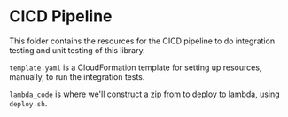 # CICD Pipeline

This folder contains the resources for the CICD pipeline
to do integration testing and unit testing of this library.

`template.yaml` is a CloudFormation template for setting up resources,
manually, to run the integration tests.

`lambda_code` is where we'll construct a zip from to deploy to lambda,
using `deploy.sh`.
